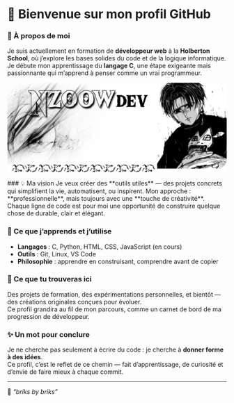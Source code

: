 # 👋 Bienvenue sur mon profil GitHub

### 🧭 À propos de moi
Je suis actuellement en formation de **développeur web** à la **Holberton School**, où j’explore les bases solides du code et de la logique informatique.  
Je débute mon apprentissage du **langage C**, une étape exigeante mais passionnante qui m’apprend à penser comme un vrai programmeur.
<p align="center">
    <picture>
        <img src="./assets/images/banner.webp" alt="GitHub profil banner">
    </picture>
</p>
### 💡 Ma vision
Je veux créer des **outils utiles** — des projets concrets qui simplifient la vie, automatisent, ou inspirent.  
Mon approche : **professionnelle**, mais toujours avec une **touche de créativité**.  
Chaque ligne de code est pour moi une opportunité de construire quelque chose de durable, clair et élégant.

### 🧰 Ce que j’apprends et j’utilise
- **Langages** : C, Python, HTML, CSS, JavaScript (en cours)  
- **Outils** : Git, Linux, VS Code  
- **Philosophie** : apprendre en construisant, comprendre avant de copier

### 🚀 Ce que tu trouveras ici
Des projets de formation, des expérimentations personnelles, et bientôt — des créations originales conçues pour évoluer.  
Ce profil grandira au fil de mon parcours, comme un carnet de bord de ma progression de développeur.

### ✨ Un mot pour conclure
Je ne cherche pas seulement à écrire du code : je cherche à **donner forme à des idées**.  
Ce profil, c’est le reflet de ce chemin — fait d’apprentissage, de curiosité et d’envie de faire mieux à chaque commit.

---
🧱 *“briks by briks”*
```



